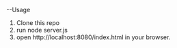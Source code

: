 --Usage

1. Clone this repo
2. run node server.js
3. open http://localhost:8080/index.html in your browser.
